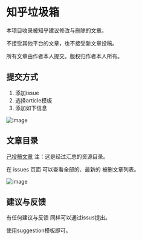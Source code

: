 # 知乎垃圾箱

本项目收录被知乎建议修改与删除的文章。

不接受其他平台的文章，也不接受新文章投稿。

所有文章由作者本人提交。版权归作者本人所有。
 

## 提交方式

1. 添加issue 
2. 选择article模板
3. 添加如下信息

![image](https://user-images.githubusercontent.com/21038139/91834228-a8f5d780-ec3f-11ea-80af-1882ddb3f21a.png)


## 文章目录

[己投稿文章](contents.md)  注：这是经过汇总的资源目录。

在 issues 页面 可以查看全部的、最新的 被删文章列表。 

![image](https://user-images.githubusercontent.com/21038139/91727171-2fa3a980-eb99-11ea-926a-ed6c9861bfbb.png)


## 建议与反馈

有任何建议与反馈 同样可以通过issus提出。

使用suggestion模板即可。 
